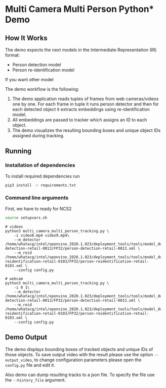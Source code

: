 # Multi Camera Multi Person Python* Demo

## How It Works

The demo expects the next models in the Intermediate Representation (IR) format:

   * Person detection model
   * Person re-identification model

If you want other model 

The demo workflow is the following:

1. The demo application reads tuples of frames from web cameras/videos one by one. For each frame in tuple it runs person detector
and then for each detected object it extracts embeddings using re-identification model.
2. All embeddings are passed to tracker which assigns an ID to each object.
3. The demo visualizes the resulting bounding boxes and unique object IDs assigned during tracking.

## Running

### Installation of dependencies

To install required dependencies run

```bash
pip3 install -r requirements.txt
```

### Command line arguments

First, we have to ready for NCS2
```bash
source setupvars.sh
```
```
# videos
python3 multi_camera_multi_person_tracking.py \
    -i video8.mp4 video9.mp4\
    --m_detector /home/whatacg/intel/openvino_2020.1.023/deployment_tools/tools/model_downloader/intel/person-detection-retail-0013/FP32/person-detection-retail-0013.xml \
    --m_reid /home/whatacg/intel/openvino_2020.1.023/deployment_tools/tools/model_downloader/intel/person-reidentification-retail-0103/FP32/person-reidentification-retail-0103.xml \
    --config config.py
```
```
# webcam
python3 multi_camera_multi_person_tracking.py \
    -i 0 1\
    --m_detector /home/whatacg/intel/openvino_2020.1.023/deployment_tools/tools/model_downloader/intel/person-detection-retail-0013/FP32/person-detection-retail-0013.xml \
    --m_reid /home/whatacg/intel/openvino_2020.1.023/deployment_tools/tools/model_downloader/intel/person-reidentification-retail-0103/FP32/person-reidentification-retail-0103.xml \
    --config config.py
```

## Demo Output

The demo displays bounding boxes of tracked objects and unique IDs of those objects.
To save output video with the result please use the option  `--output_video`, to change configuration parameters please open the `config.py` file and edit it.

Also demo can dump resulting tracks to a json file. To specify the file use the `--history_file` argument.
